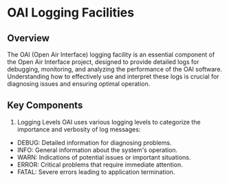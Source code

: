 # OAI Logging Facilities

## Overview
The OAI (Open Air Interface) logging facility is an essential component of the Open Air Interface project, designed to provide detailed logs for debugging, monitoring, and analyzing the performance of the OAI software. Understanding how to effectively use and interpret these logs is crucial for diagnosing issues and ensuring optimal operation.

## Key Components
  1. Logging Levels
  OAI uses various logging levels to categorize the importance and verbosity of log messages:
  * DEBUG: Detailed information for diagnosing problems.
  * INFO: General information about the system's operation.
  * WARN: Indications of potential issues or important situations.
  * ERROR: Critical problems that require immediate attention.
  * FATAL: Severe errors leading to application termination.
  
